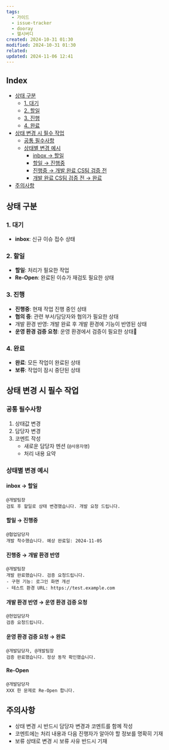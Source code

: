```yaml
---
tags:
  - 가이드
  - issue-tracker
  - dooray
  - 헬시버디
created: 2024-10-31 01:30
modified: 2024-10-31 01:30
related: 
updated: 2024-11-06 12:41
---
```

## Index

- [상태 구분](#%EC%83%81%ED%83%9C%20%EA%B5%AC%EB%B6%84)
	- [1. 대기](#1.%20%EB%8C%80%EA%B8%B0)
	- [2. 할일](#2.%20%ED%95%A0%EC%9D%BC)
	- [3. 진행](#3.%20%EC%A7%84%ED%96%89)
	- [4. 완료](#4.%20%EC%99%84%EB%A3%8C)
- [상태 변경 시 필수 작업](#%EC%83%81%ED%83%9C%20%EB%B3%80%EA%B2%BD%20%EC%8B%9C%20%ED%95%84%EC%88%98%20%EC%9E%91%EC%97%85)
	- [공통 필수사항](#%EA%B3%B5%ED%86%B5%20%ED%95%84%EC%88%98%EC%82%AC%ED%95%AD)
	- [상태별 변경 예시](#%EC%83%81%ED%83%9C%EB%B3%84%20%EB%B3%80%EA%B2%BD%20%EC%98%88%EC%8B%9C)
		- [inbox → 할일](#inbox%20%E2%86%92%20%ED%95%A0%EC%9D%BC)
		- [할일 → 진행중](#%ED%95%A0%EC%9D%BC%20%E2%86%92%20%EC%A7%84%ED%96%89%EC%A4%91)
		- [진행중 → 개발 완료 CS팀 검증 전](#%EC%A7%84%ED%96%89%EC%A4%91%20%E2%86%92%20%EA%B0%9C%EB%B0%9C%20%EC%99%84%EB%A3%8C%20CS%ED%8C%80%20%EA%B2%80%EC%A6%9D%20%EC%A0%84)
		- [개발 완료 CS팀 검증 전 → 완료](#%EA%B0%9C%EB%B0%9C%20%EC%99%84%EB%A3%8C%20CS%ED%8C%80%20%EA%B2%80%EC%A6%9D%20%EC%A0%84%20%E2%86%92%20%EC%99%84%EB%A3%8C)
- [주의사항](#%EC%A3%BC%EC%9D%98%EC%82%AC%ED%95%AD)


## 상태 구분

### 1. 대기
- **inbox**: 신규 이슈 접수 상태

### 2. 할일
- **할일**: 처리가 필요한 작업
- **Re-Open**: 완료된 이슈가 재검토 필요한 상태

### 3. 진행
- **진행중**: 현재 작업 진행 중인 상태
- **협의 중**: 관련 부서/담당자와 협의가 필요한 상태
- 개발 환경 반영: 개발 완료 후 개발 환경에 기능이 반영된 상태
- **운영 환경 검증 요청**: 운영 환경에서 검증이 필요한 상태

### 4. 완료
- **완료**: 모든 작업이 완료된 상태
- **보류**: 작업이 잠시 중단된 상태

## 상태 변경 시 필수 작업

### 공통 필수사항
1. 상태값 변경
2. 담당자 변경
3. 코멘트 작성
   - 새로운 담당자 멘션 (`@사용자명`)
   - 처리 내용 요약

### 상태별 변경 예시

#### inbox → 할일
```
@개발팀장
검토 후 할일로 상태 변경했습니다. 개발 요청 드립니다.
```

#### 할일 → 진행중
```
@협업담당자
개발 착수했습니다. 예상 완료일: 2024-11-05
```

#### 진행중 →  개발 환경 반영
```
@개발팀장
개발 완료했습니다. 검증 요청드립니다.
- 구현 기능: 로그인 화면 개선
- 테스트 환경 URL: https://test.example.com
```

#### 개발 환경 반영 → 운영 환경 검증 요청
```
@현업담당자 
검증 요청드립니다.
```

#### 운영 환경 검증 요청 → 완료
```
@개발담당자, @개발팀장 
검증 완료했습니다. 정상 동작 확인했습니다.
```

#### Re-Open
```
@개발담당자
XXX 한 문제로 Re-Open 합니다.
```

## 주의사항
- 상태 변경 시 반드시 담당자 변경과 코멘트를 함께 작성
- 코멘트에는 처리 내용과 다음 진행자가 알아야 할 정보를 명확히 기재
- 보류 상태로 변경 시 보류 사유 반드시 기재
